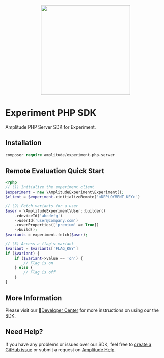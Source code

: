 <p align="center">
  <a href="https://amplitude.com" target="_blank" align="center">
    <img src="https://static.amplitude.com/lightning/46c85bfd91905de8047f1ee65c7c93d6fa9ee6ea/static/media/amplitude-logo-with-text.4fb9e463.svg" width="280">
  </a>
  <br />
</p>

# Experiment PHP SDK
Amplitude PHP Server SDK for Experiment.

## Installation
```php
composer require amplitude/experiment-php-server
```

## Remote Evaluation Quick Start
```php
<?php
// (1) Initialize the experiment client
$experiment = new \AmplitudeExperiment\Experiment();
$client = $experiment->initializeRemote('<DEPLOYMENT_KEY>')

// (2) Fetch variants for a user
$user = \AmplitudeExperiment\User::builder()
    ->deviceId('abcdefg')
    ->userId('user@company.com')
    ->userProperties(['premium' => True])
    ->build();
$variants = experiment.fetch($user);

// (3) Access a flag's variant
$variant = $variants['FLAG_KEY']
if ($variant) {
    if ($variant->value == 'on') {
        // Flag is on
    } else {
        // Flag is off
    }
}
```

## More Information
Please visit our :100:[Developer Center](https://www.docs.developers.amplitude.com/experiment/sdks/php-sdk/) for more instructions on using our the SDK.

## Need Help?
If you have any problems or issues over our SDK, feel free to [create a GitHub issue](https://github.com/amplitude/experiment-php-server/issues/new) or submit a request on [Amplitude Help](https://help.amplitude.com/hc/en-us/requests/new).
